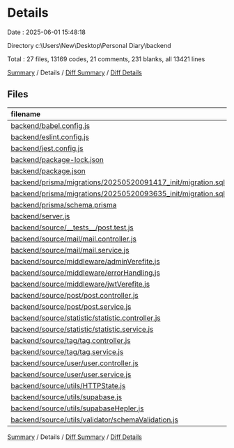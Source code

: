 # Details

Date : 2025-06-01 15:48:18

Directory c:\\Users\\New\\Desktop\\Personal Diary\\backend

Total : 27 files,  13169 codes, 21 comments, 231 blanks, all 13421 lines

[Summary](results.md) / Details / [Diff Summary](diff.md) / [Diff Details](diff-details.md)

## Files
| filename | language | code | comment | blank | total |
| :--- | :--- | ---: | ---: | ---: | ---: |
| [backend/babel.config.js](/backend/babel.config.js) | JavaScript | 5 | 0 | 0 | 5 |
| [backend/eslint.config.js](/backend/eslint.config.js) | JavaScript | 19 | 0 | 4 | 23 |
| [backend/jest.config.js](/backend/jest.config.js) | JavaScript | 5 | 1 | 1 | 7 |
| [backend/package-lock.json](/backend/package-lock.json) | JSON | 11,660 | 0 | 1 | 11,661 |
| [backend/package.json](/backend/package.json) | JSON | 43 | 0 | 1 | 44 |
| [backend/prisma/migrations/20250520091417\_init/migration.sql](/backend/prisma/migrations/20250520091417_init/migration.sql) | MS SQL | 48 | 15 | 19 | 82 |
| [backend/prisma/migrations/20250520093635\_init/migration.sql](/backend/prisma/migrations/20250520093635_init/migration.sql) | MS SQL | 1 | 1 | 1 | 3 |
| [backend/prisma/schema.prisma](/backend/prisma/schema.prisma) | Prisma | 66 | 0 | 15 | 81 |
| [backend/server.js](/backend/server.js) | JavaScript | 38 | 2 | 12 | 52 |
| [backend/source/\_\_tests\_\_/post.test.js](/backend/source/__tests__/post.test.js) | JavaScript | 189 | 0 | 45 | 234 |
| [backend/source/mail/mail.controller.js](/backend/source/mail/mail.controller.js) | JavaScript | 90 | 0 | 11 | 101 |
| [backend/source/mail/mail.service.js](/backend/source/mail/mail.service.js) | JavaScript | 42 | 0 | 7 | 49 |
| [backend/source/middleware/adminVerefite.js](/backend/source/middleware/adminVerefite.js) | JavaScript | 7 | 0 | 2 | 9 |
| [backend/source/middleware/errorHandling.js](/backend/source/middleware/errorHandling.js) | JavaScript | 11 | 0 | 1 | 12 |
| [backend/source/middleware/jwtVerefite.js](/backend/source/middleware/jwtVerefite.js) | JavaScript | 33 | 0 | 4 | 37 |
| [backend/source/post/post.controller.js](/backend/source/post/post.controller.js) | JavaScript | 210 | 0 | 23 | 233 |
| [backend/source/post/post.service.js](/backend/source/post/post.service.js) | JavaScript | 193 | 0 | 15 | 208 |
| [backend/source/statistic/statistic.controller.js](/backend/source/statistic/statistic.controller.js) | JavaScript | 24 | 0 | 5 | 29 |
| [backend/source/statistic/statistic.service.js](/backend/source/statistic/statistic.service.js) | JavaScript | 16 | 0 | 3 | 19 |
| [backend/source/tag/tag.controller.js](/backend/source/tag/tag.controller.js) | JavaScript | 39 | 0 | 4 | 43 |
| [backend/source/tag/tag.service.js](/backend/source/tag/tag.service.js) | JavaScript | 20 | 0 | 5 | 25 |
| [backend/source/user/user.controller.js](/backend/source/user/user.controller.js) | JavaScript | 265 | 0 | 28 | 293 |
| [backend/source/user/user.service.js](/backend/source/user/user.service.js) | JavaScript | 85 | 0 | 10 | 95 |
| [backend/source/utils/HTTPState.js](/backend/source/utils/HTTPState.js) | JavaScript | 5 | 0 | 0 | 5 |
| [backend/source/utils/supabase.js](/backend/source/utils/supabase.js) | JavaScript | 4 | 0 | 2 | 6 |
| [backend/source/utils/supabaseHepler.js](/backend/source/utils/supabaseHepler.js) | JavaScript | 15 | 0 | 3 | 18 |
| [backend/source/utils/validator/schemaValidation.js](/backend/source/utils/validator/schemaValidation.js) | JavaScript | 36 | 2 | 9 | 47 |

[Summary](results.md) / Details / [Diff Summary](diff.md) / [Diff Details](diff-details.md)